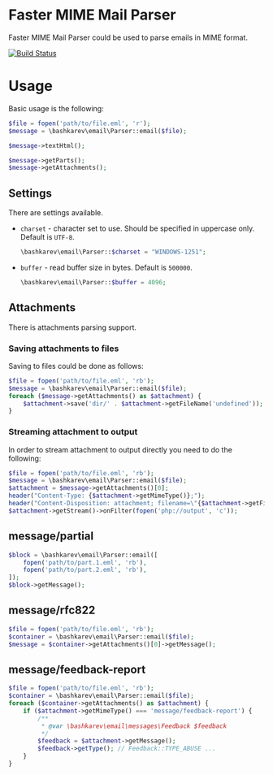 Faster MIME Mail Parser
=======================

Faster MIME Mail Parser could be used to parse emails in MIME format.
 
[![Build Status](https://travis-ci.org/bashkarev/email.svg?branch=master)](https://travis-ci.org/bashkarev/email)

# Usage

Basic usage is the following:

```php
$file = fopen('path/to/file.eml', 'r');
$message = \bashkarev\email\Parser::email($file);

$message->textHtml();

$message->getParts();
$message->getAttachments();
```

## Settings

There are settings available. 

- `charset` - character set to use. Should be specified in uppercase only.
  Default is `UTF-8`.

  ```php
  \bashkarev\email\Parser::$charset = "WINDOWS-1251";
  ```

- `buffer` - read buffer size in bytes. Default is `500000`.

  ```php
  \bashkarev\email\Parser::$buffer = 4096;
  ```

## Attachments

There is attachments parsing support.

### Saving attachments to files

Saving to files could be done as follows:

```php
$file = fopen('path/to/file.eml', 'rb');
$message = \bashkarev\email\Parser::email($file);
foreach ($message->getAttachments() as $attachment) {
    $attachment->save('dir/' . $attachment->getFileName('undefined'));
}
```

### Streaming attachment to output

In order to stream attachment to output directly you need to do the following:

```php
$file = fopen('path/to/file.eml', 'rb');
$message = \bashkarev\email\Parser::email($file);
$attachment = $message->getAttachments()[0];
header("Content-Type: {$attachment->getMimeType()};");
header("Content-Disposition: attachment; filename=\"{$attachment->getFileName('undefined')}\"");
$attachment->getStream()->onFilter(fopen('php://output', 'c'));
```

## message/partial

```php
$block = \bashkarev\email\Parser::email([
    fopen('path/to/part.1.eml', 'rb'),
    fopen('path/to/part.2.eml', 'rb'),
]);
$block->getMessage();
```

## message/rfc822

```php
$file = fopen('path/to/file.eml', 'rb');
$container = \bashkarev\email\Parser::email($file);
$message = $container->getAttachments()[0]->getMessage();
```

## message/feedback-report
```php
$file = fopen('path/to/file.eml', 'rb');
$container = \bashkarev\email\Parser::email($file);
foreach ($container->getAttachments() as $attachment) {
    if ($attachment->getMimeType() === 'message/feedback-report') {
        /**
         * @var \bashkarev\email\messages\Feedback $feedback
         */
        $feedback = $attachment->getMessage();
        $feedback->getType(); // Feedback::TYPE_ABUSE ...
    }
}

```
